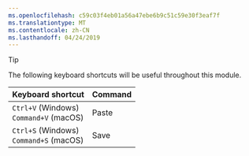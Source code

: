 ```yaml
---
ms.openlocfilehash: c59c03f4eb01a56a47ebe6b9c51c59e30f3eaf7f
ms.translationtype: MT
ms.contentlocale: zh-CN
ms.lasthandoff: 04/24/2019
---
```

> [!TIP]
> The following keyboard shortcuts will be useful throughout this module.
>
> | Keyboard shortcut                         | Command |
> |-------------------------------------------|---------|
> | `Ctrl+V` (Windows)<br>`Command+V` (macOS) | Paste   |
> | `Ctrl+S` (Windows)<br>`Command+S` (macOS) | Save    |